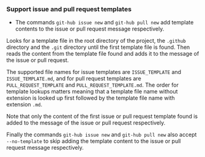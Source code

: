### Support issue and pull request templates

* The commands `git-hub issue new` and `git-hub pull new` add template
contents to the issue or pull request message respectively.

Looks for a template file in the root directory of the project,
the `.github` directory and the `.git` directory until the first
template file is found. Then reads the content from the template
file found and adds it to the message of the issue or pull request.

The supported file names for issue templates are `ISSUE_TEMPLATE`
and `ISSUE_TEMPLATE.md`, and for pull request templates are
`PULL_REQUEST_TEMPLATE` and `PULL_REQUEST_TEMPLATE.md`.
The order for template lookups matters meaning that a template
file name without extension is looked up first followed by the
template file name with extension `.md`.

Note that only the content of the first issue or pull request
template found is added to the message of the issue or pull request
respectively.

Finally the commands `git-hub issue new` and `git-hub pull new`
also accept `--no-template` to skip adding the template content
to the issue or pull request message respectively.
